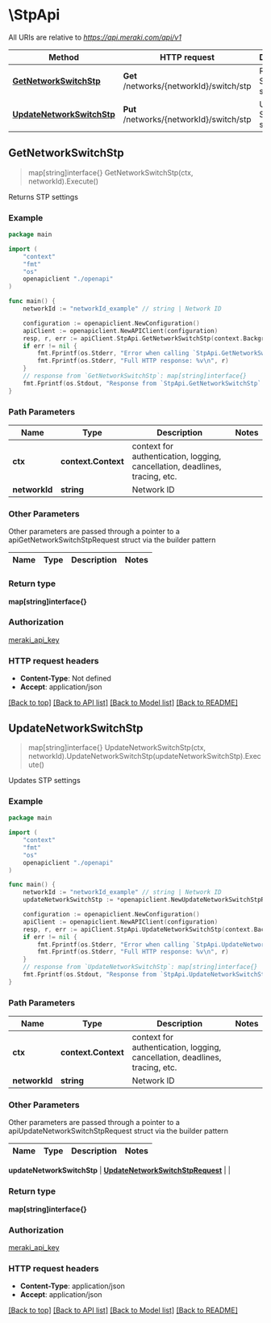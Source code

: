 # \StpApi

All URIs are relative to *https://api.meraki.com/api/v1*

Method | HTTP request | Description
------------- | ------------- | -------------
[**GetNetworkSwitchStp**](StpApi.md#GetNetworkSwitchStp) | **Get** /networks/{networkId}/switch/stp | Returns STP settings
[**UpdateNetworkSwitchStp**](StpApi.md#UpdateNetworkSwitchStp) | **Put** /networks/{networkId}/switch/stp | Updates STP settings



## GetNetworkSwitchStp

> map[string]interface{} GetNetworkSwitchStp(ctx, networkId).Execute()

Returns STP settings



### Example

```go
package main

import (
    "context"
    "fmt"
    "os"
    openapiclient "./openapi"
)

func main() {
    networkId := "networkId_example" // string | Network ID

    configuration := openapiclient.NewConfiguration()
    apiClient := openapiclient.NewAPIClient(configuration)
    resp, r, err := apiClient.StpApi.GetNetworkSwitchStp(context.Background(), networkId).Execute()
    if err != nil {
        fmt.Fprintf(os.Stderr, "Error when calling `StpApi.GetNetworkSwitchStp``: %v\n", err)
        fmt.Fprintf(os.Stderr, "Full HTTP response: %v\n", r)
    }
    // response from `GetNetworkSwitchStp`: map[string]interface{}
    fmt.Fprintf(os.Stdout, "Response from `StpApi.GetNetworkSwitchStp`: %v\n", resp)
}
```

### Path Parameters


Name | Type | Description  | Notes
------------- | ------------- | ------------- | -------------
**ctx** | **context.Context** | context for authentication, logging, cancellation, deadlines, tracing, etc.
**networkId** | **string** | Network ID | 

### Other Parameters

Other parameters are passed through a pointer to a apiGetNetworkSwitchStpRequest struct via the builder pattern


Name | Type | Description  | Notes
------------- | ------------- | ------------- | -------------


### Return type

**map[string]interface{}**

### Authorization

[meraki_api_key](../README.md#meraki_api_key)

### HTTP request headers

- **Content-Type**: Not defined
- **Accept**: application/json

[[Back to top]](#) [[Back to API list]](../README.md#documentation-for-api-endpoints)
[[Back to Model list]](../README.md#documentation-for-models)
[[Back to README]](../README.md)


## UpdateNetworkSwitchStp

> map[string]interface{} UpdateNetworkSwitchStp(ctx, networkId).UpdateNetworkSwitchStp(updateNetworkSwitchStp).Execute()

Updates STP settings



### Example

```go
package main

import (
    "context"
    "fmt"
    "os"
    openapiclient "./openapi"
)

func main() {
    networkId := "networkId_example" // string | Network ID
    updateNetworkSwitchStp := *openapiclient.NewUpdateNetworkSwitchStpRequest() // UpdateNetworkSwitchStpRequest |  (optional)

    configuration := openapiclient.NewConfiguration()
    apiClient := openapiclient.NewAPIClient(configuration)
    resp, r, err := apiClient.StpApi.UpdateNetworkSwitchStp(context.Background(), networkId).UpdateNetworkSwitchStp(updateNetworkSwitchStp).Execute()
    if err != nil {
        fmt.Fprintf(os.Stderr, "Error when calling `StpApi.UpdateNetworkSwitchStp``: %v\n", err)
        fmt.Fprintf(os.Stderr, "Full HTTP response: %v\n", r)
    }
    // response from `UpdateNetworkSwitchStp`: map[string]interface{}
    fmt.Fprintf(os.Stdout, "Response from `StpApi.UpdateNetworkSwitchStp`: %v\n", resp)
}
```

### Path Parameters


Name | Type | Description  | Notes
------------- | ------------- | ------------- | -------------
**ctx** | **context.Context** | context for authentication, logging, cancellation, deadlines, tracing, etc.
**networkId** | **string** | Network ID | 

### Other Parameters

Other parameters are passed through a pointer to a apiUpdateNetworkSwitchStpRequest struct via the builder pattern


Name | Type | Description  | Notes
------------- | ------------- | ------------- | -------------

 **updateNetworkSwitchStp** | [**UpdateNetworkSwitchStpRequest**](UpdateNetworkSwitchStpRequest.md) |  | 

### Return type

**map[string]interface{}**

### Authorization

[meraki_api_key](../README.md#meraki_api_key)

### HTTP request headers

- **Content-Type**: application/json
- **Accept**: application/json

[[Back to top]](#) [[Back to API list]](../README.md#documentation-for-api-endpoints)
[[Back to Model list]](../README.md#documentation-for-models)
[[Back to README]](../README.md)

